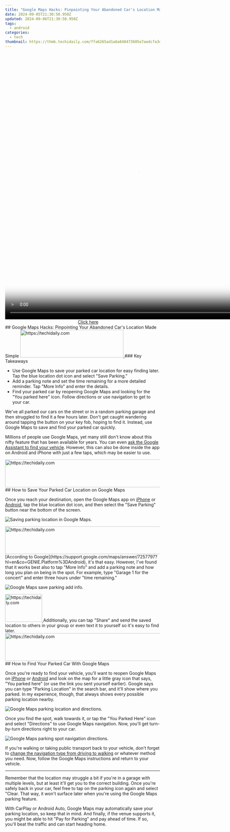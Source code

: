 ```yaml
---
title: "Google Maps Hacks: Pinpointing Your Abandoned Car's Location Made Simple"
date: 2024-09-05T21:30:50.950Z
updated: 2024-09-06T21:30:50.950Z
tags:
  - android
categories:
  - tech
thumbnail: https://thmb.techidaily.com/ffa6265ad1a6a848473605e7aedcfa3ec46ffbe39326ff49e8d4fafd11fa0e00.jpg
---
```


<!-- affiliate ads begin -->
<span id="1834906">
					<video width="864" height="864" style="cursor:pointer"
           poster="//a.impactradius-go.com/display-clicktoplayimage/1834906.png"
           onclick="if(!this.playClicked){this.play();this.setAttribute('controls',true);this.playClicked=true;}">
	   <source src="//a.impactradius-go.com/display-ad/16836-1834906">
	   <img src="//a.impactradius-go.com/display-clicktoplayimage/1834906.png" style="border: none; height: 100%; width: 100%; object-fit: contain">
	</video>
	<div style="width:540px;text-align:center"><a href="javascript:window.open(decodeURIComponent('https%3A%2F%2F25home.pxf.io%2Fc%2F5597632%2F1834906%2F16836'), '_blank');void(0);">Click here</a></div>
</span>
<img height="0" width="0" src="https://imp.pxf.io/i/5597632/1834906/16836" style="position:absolute;visibility:hidden;" border="0" />
<!-- affiliate ads end -->
## Google Maps Hacks: Pinpointing Your Abandoned Car's Location Made Simple

<!-- affiliate ads begin -->
<a href="https://aligracehair.sjv.io/c/5597632/2135402/19272" target="_top" id="2135402">
  <img src="//a.impactradius-go.com/display-ad/19272-2135402" border="0" alt="https://techidaily.com" width="336" height="90"/>
</a>
<img height="0" width="0" src="https://aligracehair.sjv.io/i/5597632/2135402/19272" style="position:absolute;visibility:hidden;" border="0" />
<!-- affiliate ads end -->
### Key Takeaways

* Use Google Maps to save your parked car location for easy finding later. Tap the blue location dot icon and select "Save Parking."
* Add a parking note and set the time remaining for a more detailed reminder. Tap "More Info" and enter the details.
* Find your parked car by reopening Google Maps and looking for the "You parked here" icon. Follow directions or use navigation to get to your car.

 We've all parked our cars on the street or in a random parking garage and then struggled to find it a few hours later. Don't get caught wandering around tapping the button on your key fob, hoping to find it. Instead, use Google Maps to save and find your parked car quickly.

 Millions of people use Google Maps, yet many still don't know about this nifty feature that has been available for years. You can even [ask the Google Assistant to find your vehicle](https://win-solutions.techidaily.com/step-by-step-guide-to-get-your-astro-headset-recognized-by-command-center/). However, this can also be done inside the app on Android and iPhone with just a few taps, which may be easier to use.

<!-- affiliate ads begin -->
<a href="https://ephamedtechinc.pxf.io/c/5597632/2137224/26400" target="_top" id="2137224">
  <img src="//a.impactradius-go.com/display-ad/26400-2137224" border="0" alt="https://techidaily.com" width="728" height="90"/>
</a>
<img height="0" width="0" src="https://ephamedtechinc.pxf.io/i/5597632/2137224/26400" style="position:absolute;visibility:hidden;" border="0" />
<!-- affiliate ads end -->
##  How to Save Your Parked Car Location on Google Maps

 Once you reach your destination, open the Google Maps app on [iPhone](https://apps.apple.com/us/app/google-maps/id585027354) or [Android](https://www.anrdoezrs.net/links/3607085/type/dlg/sid/UUhtgUeUpU2001307/https://play.google.com/store/apps/details?id=com.google.android.apps.maps&hl=en%5FUS&gl=US), tap the blue location dot icon, and then select the "Save Parking" button near the bottom of the screen.

![Saving parking location in Google Maps.](https://static1.howtogeekimages.com/wordpress/wp-content/uploads/2023/12/google-maps-save-parking.jpeg) 

<!-- affiliate ads begin -->
<a href="https://aligracehair.sjv.io/c/5597632/2135419/19272" target="_top" id="2135419">
  <img src="//a.impactradius-go.com/display-ad/19272-2135419" border="0" alt="https://techidaily.com" width="728" height="90"/>
</a>
<img height="0" width="0" src="https://aligracehair.sjv.io/i/5597632/2135419/19272" style="position:absolute;visibility:hidden;" border="0" />
<!-- affiliate ads end -->
[According to Google](https://support.google.com/maps/answer/7257797?hl=en&co=GENIE.Platform%3DAndroid), it's that easy. However, I've found that it works best also to tap "More Info" and add a parking note and how long you plan on being in the spot. For example, type "Garage 1 for the concert" and enter three hours under "time remaining."

![Google Maps save parking add info.](https://static1.howtogeekimages.com/wordpress/wp-content/uploads/2023/12/google-maps-parking-info.jpg) 

<!-- affiliate ads begin -->
<a href="https://aligracehair.sjv.io/c/5597632/2115925/19272" target="_top" id="2115925">
  <img src="//a.impactradius-go.com/display-ad/19272-2115925" border="0" alt="https://techidaily.com" width="120" height="90"/>
</a>
<img height="0" width="0" src="https://aligracehair.sjv.io/i/5597632/2115925/19272" style="position:absolute;visibility:hidden;" border="0" />
<!-- affiliate ads end -->
 Additionally, you can tap "Share" and send the saved location to others in your group or even text it to yourself so it's easy to find later.

<!-- affiliate ads begin -->
<a href="https://zebaoaffiliateprogram.pxf.io/c/5597632/2137972/21526" target="_top" id="2137972">
  <img src="//a.impactradius-go.com/display-ad/21526-2137972" border="0" alt="https://techidaily.com" width="728" height="90"/>
</a>
<img height="0" width="0" src="https://zebaoaffiliateprogram.pxf.io/i/5597632/2137972/21526" style="position:absolute;visibility:hidden;" border="0" />
<!-- affiliate ads end -->
##  How to Find Your Parked Car With Google Maps

 Once you're ready to find your vehicle, you'll want to reopen Google Maps on [iPhone](https://apps.apple.com/us/app/google-maps/id585027354) or [Android](https://www.anrdoezrs.net/links/3607085/type/dlg/sid/UUhtgUeUpU2001307/https://play.google.com/store/apps/details?id=com.google.android.apps.maps&hl=en%5FUS&gl=US) and look on the map for a little gray icon that says, "You parked here" (or use the link you sent yourself earlier). Google says you can type "Parking Location" in the search bar, and it'll show where you parked. In my experience, though, that always shows every possible parking location nearby.

![Google Maps parking location and directions.](https://static1.howtogeekimages.com/wordpress/wp-content/uploads/2023/12/google-maps-parking-directions.jpeg) 

 Once you find the spot, walk towards it, or tap the "You Parked Here" icon and select "Directions" to use Google Maps navigation. Now, you'll get turn-by-turn directions right to your car.

![Google Maps parking spot navigation directions.](https://static1.howtogeekimages.com/wordpress/wp-content/uploads/2023/12/google-maps-parking-directions.jpg) 

 If you're walking or taking public transport back to your vehicle, don't forget to [change the navigation type from driving to walking](https://technical-tips.techidaily.com/simultaneous-streaming-can-you-and-your-friend-tune-into-spotify-together/) or whatever method you need. Now, follow the Google Maps instructions and return to your vehicle.

---

 Remember that the location may struggle a bit if you're in a garage with multiple levels, but at least it'll get you to the correct building. Once you're safely back in your car, feel free to tap on the parking icon again and select "Clear. That way, it won't surface later when you're using the Google Maps parking feature.

 With CarPlay or Android Auto, Google Maps may automatically save your parking location, so keep that in mind. And finally, if the venue supports it, you might be able to hit "Pay for Parking" and pay ahead of time. If so, you'll beat the traffic and can start heading home.

<ins class="adsbygoogle"
     style="display:block"
     data-ad-format="autorelaxed"
     data-ad-client="ca-pub-7571918770474297"
     data-ad-slot="1223367746"></ins>



<ins class="adsbygoogle"
     style="display:block"
     data-ad-client="ca-pub-7571918770474297"
     data-ad-slot="8358498916"
     data-ad-format="auto"
     data-full-width-responsive="true"></ins>


